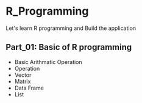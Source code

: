 # R_Programming
Let's learn R programming and Build the application


## Part_01: Basic of R programming
- Basic Arithmatic Operation
- Operation
- Vector
- Matrix
- Data Frame
- List
